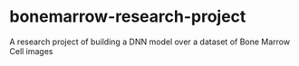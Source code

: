 # bonemarrow-research-project
A research project of building a DNN model over a dataset of Bone Marrow Cell images
